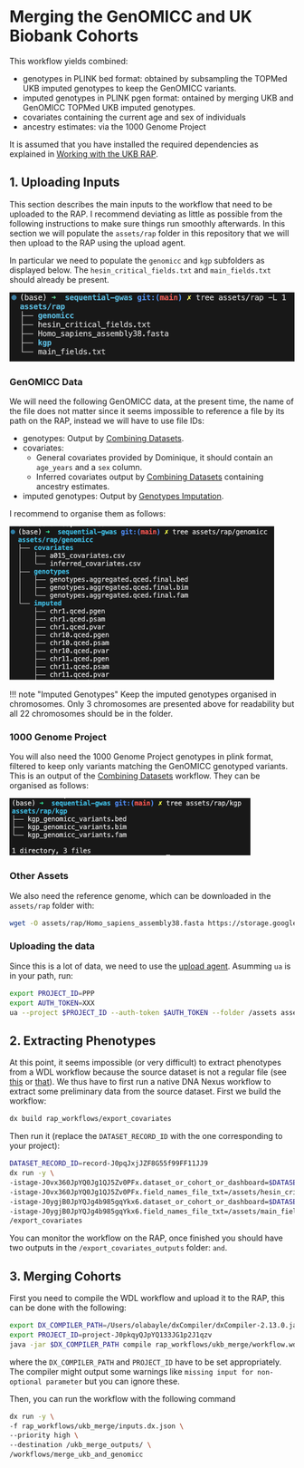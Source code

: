 # Merging the GenOMICC and UK Biobank Cohorts

This workflow yields combined:

- genotypes in PLINK bed format: obtained by subsampling the TOPMed UKB imputed genotypes to keep the GenOMICC variants.
- imputed genotypes in PLINK pgen format: ontained by merging UKB and GenOMICC TOPMed UKB imputed genotypes.
- covariates containing the current age and sex of individuals
- ancestry estimates: via the 1000 Genome Project

It is assumed that you have installed the required dependencies as explained in [Working with the UKB RAP](@ref).

## 1. Uploading Inputs

This section describes the main inputs to the workflow that need to be uploaded to the RAP. I recommend deviating as little as possible from the following instructions to make sure things run smoothly afterwards. In this section we will populate the `assets/rap` folder in this repository that we will then upload to the RAP using the upload agent.

In particular we need to populate the `genomicc` and `kgp` subfolders as displayed below. The `hesin_critical_fields.txt` and `main_fields.txt` should already be present.

![rap_assets_level_1](assets/rap_assets_level_1.png)

### GenOMICC Data

We will need the following GenOMICC data, at the present time, the name of the file does not matter since it seems impossible to reference a file by its path on the RAP, instead we will have to use file IDs: 

- genotypes: Output by [Combining Datasets](@ref).
- covariates: 
  - General covariates provided by Dominique, it should contain an `age_years` and a `sex` column.
  - Inferred covariates output by [Combining Datasets](@ref) containing ancestry estimates.
- imputed genotypes: Output by [Genotypes Imputation](@ref).

I recommend to organise them as follows:

![rap_assets_genomicc](assets/rap_assets_genomicc.png)

!!! note "Imputed Genotypes"
    Keep the imputed genotypes organised in chromosomes. Only 3 chromosomes are presented above for readability but all 22 chromosomes should be in the folder.

### 1000 Genome Project

You will also need the 1000 Genome Project genotypes in plink format, filtered to keep only variants matching the GenOMICC genotyped variants. This is an output of the [Combining Datasets](@ref) workflow. They can be organised as follows:

![rap_assets_kgp](assets/rap_assets_kgp.png)

### Other Assets

We also need the reference genome, which can be downloaded in the `assets/rap` folder with:

```bash
wget -O assets/rap/Homo_sapiens_assembly38.fasta https://storage.googleapis.com/genomics-public-data/resources/broad/hg38/v0/Homo_sapiens_assembly38.fasta
```

### Uploading the data

Since this is a lot of data, we need to use the [upload agent](https://documentation.dnanexus.com/downloads#installing-the-upload-agent). Asumming `ua` is in your path, run:

```bash
export PROJECT_ID=PPP
export AUTH_TOKEN=XXX
ua --project $PROJECT_ID --auth-token $AUTH_TOKEN --folder /assets assets/rap/ --recursive
```

## 2. Extracting Phenotypes

At this point, it seems impossible (or very difficult) to extract phenotypes from a WDL workflow because the source dataset is not a regular file (see [this](https://community.ukbiobank.ac.uk/hc/en-gb/community/posts/16019555833117-How-do-I-call-the-table-exporter-applet-from-my-WDL) or [that](https://community.ukbiobank.ac.uk/hc/en-gb/community/posts/16019577183901-I-would-like-to-access-phenotype-data-from-within-a-WDL-task-using-a-python-script-How-do-I-localize-the-database-file-as-an-input-to-the-task-I-m-getting-a-wrong-type-error)). We thus have to first run a native DNA Nexus workflow to extract some preliminary data from the source dataset. First we build the workflow:

```bash
dx build rap_workflows/export_covariates
```

Then run it (replace the `DATASET_RECORD_ID` with the one corresponding to your project):

```bash
DATASET_RECORD_ID=record-J0pqJxjJZF8G55f99FF11JJ9
dx run -y \
-istage-J0vx360JpYQ0Jg1QJ5Zv0PFx.dataset_or_cohort_or_dashboard=$DATASET_RECORD_ID \
-istage-J0vx360JpYQ0Jg1QJ5Zv0PFx.field_names_file_txt=/assets/hesin_critical_fields.txt \
-istage-J0ygjB0JpYQJg4b985gqYkx6.dataset_or_cohort_or_dashboard=$DATASET_RECORD_ID \
-istage-J0ygjB0JpYQJg4b985gqYkx6.field_names_file_txt=/assets/main_fields.txt \
/export_covariates
```

You can monitor the workflow on the RAP, once finished you should have two outputs in the `/export_covariates_outputs` folder: `` and ``.

## 3. Merging Cohorts

First you need to compile the WDL workflow and upload it to the RAP, this can be done with the following:

```bash
export DX_COMPILER_PATH=/Users/olabayle/dxCompiler/dxCompiler-2.13.0.jar
export PROJECT_ID=project-J0pkqyQJpYQ133JG1p2J1qzv
java -jar $DX_COMPILER_PATH compile rap_workflows/ukb_merge/workflow.wdl -f -project $PROJECT_ID -folder /workflows -inputs rap_workflows/ukb_merge/inputs.json
```

where the `DX_COMPILER_PATH` and `PROJECT_ID` have to be set appropriately. The compiler might output some warnings like `missing input for non-optional parameter` but you can ignore these.

Then, you can run the workflow with the following command

```bash
dx run -y \
-f rap_workflows/ukb_merge/inputs.dx.json \
--priority high \
--destination /ukb_merge_outputs/ \
/workflows/merge_ukb_and_genomicc
```
